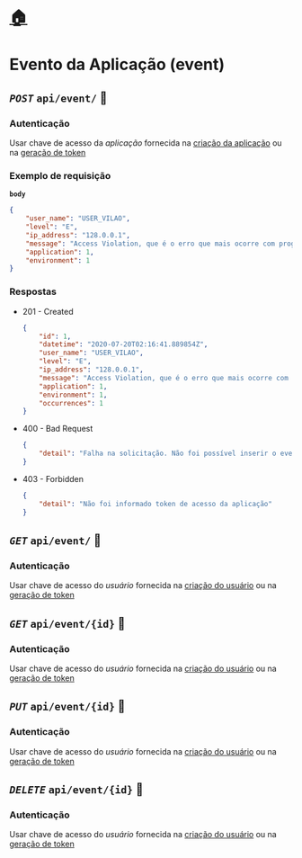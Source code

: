 # [:house:](../readme.md#recursos-da-api-nerd_face)

# Evento da Aplicação (event)

## *`POST`* `api/event/` :closed_lock_with_key:

### Autenticação

Usar chave de acesso da *aplicação* fornecida na [criação da aplicação](#aplicação-application) ou na [geração de token](#chave-de-acesso-da-aplicação-application_token)

### Exemplo de requisição

**`body`**
```json
{
    "user_name": "USER_VILAO",
    "level": "E",
    "ip_address": "128.0.0.1",
    "message": "Access Violation, que é o erro que mais ocorre com programadores delphi jr.",
    "application": 1,
    "environment": 1
}
```

### Respostas

- 201 - Created
    ```json
    {
        "id": 1,
        "datetime": "2020-07-20T02:16:41.889854Z",
        "user_name": "USER_VILAO",
        "level": "E",
        "ip_address": "128.0.0.1",
        "message": "Access Violation, que é o erro que mais ocorre com programadores delphi jr.",
        "application": 1,
        "environment": 1,
        "occurrences": 1
    }
    ```

- 400 - Bad Request
    ```json
    {
        "detail": "Falha na solicitação. Não foi possível inserir o evento!"
    }
    ```

- 403 - Forbidden
    ```json
    {
        "detail": "Não foi informado token de acesso da aplicação"
    }

## *`GET`* `api/event/` :closed_lock_with_key:

### Autenticação

Usar chave de acesso do *usuário* fornecida na [criação do usuário](#usuário-user) ou na [geração de token](#chave-de-acesso-do-usuário-user_token)


## *`GET`* `api/event/{id}` :closed_lock_with_key:

### Autenticação

Usar chave de acesso do *usuário* fornecida na [criação do usuário](#usuário-user) ou na [geração de token](#chave-de-acesso-do-usuário-user_token)

## *`PUT`* `api/event/{id}` :closed_lock_with_key:

### Autenticação

Usar chave de acesso do *usuário* fornecida na [criação do usuário](#usuário-user) ou na [geração de token](#chave-de-acesso-do-usuário-user_token)


## *`DELETE`* `api/event/{id}` :closed_lock_with_key:

### Autenticação

Usar chave de acesso do *usuário* fornecida na [criação do usuário](#usuário-user) ou na [geração de token](#chave-de-acesso-do-usuário-user_token)

